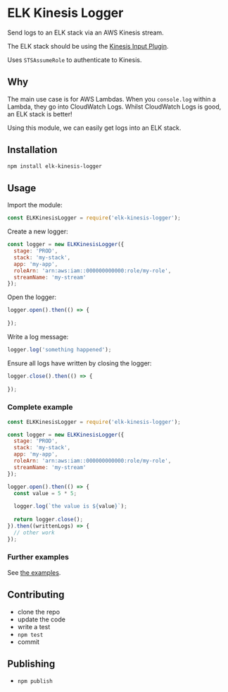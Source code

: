 # ELK Kinesis Logger
Send logs to an ELK stack via an AWS Kinesis stream.

The ELK stack should be using the [Kinesis Input Plugin](https://github.com/logstash-plugins/logstash-input-kinesis).

Uses `STSAssumeRole` to authenticate to Kinesis.

## Why
The main use case is for AWS Lambdas. When you `console.log` within a Lambda, they go into CloudWatch Logs.
Whilst CloudWatch Logs is good, an ELK stack is better!

Using this module, we can easily get logs into an ELK stack.

## Installation
```bash
npm install elk-kinesis-logger
```

## Usage
Import the module:
```js
const ELKKinesisLogger = require('elk-kinesis-logger');
```

Create a new logger:
```js
const logger = new ELKKinesisLogger({
  stage: 'PROD',
  stack: 'my-stack',
  app: 'my-app',
  roleArn: 'arn:aws:iam::000000000000:role/my-role',
  streamName: 'my-stream'
});
```

Open the logger:
```js
logger.open().then(() => {
    
});
```

Write a log message:
```js
logger.log('something happened');
```

Ensure all logs have written by closing the logger:
```js
logger.close().then(() => {
    
});
```

### Complete example
```js
const ELKKinesisLogger = require('elk-kinesis-logger');

const logger = new ELKKinesisLogger({
  stage: 'PROD',
  stack: 'my-stack',
  app: 'my-app',
  roleArn: 'arn:aws:iam::000000000000:role/my-role',
  streamName: 'my-stream'
});

logger.open().then(() => {
  const value = 5 * 5;
  
  logger.log(`the value is ${value}`);
  
  return logger.close();
}).then((writtenLogs) => {
  // other work
});
```

### Further examples
See [the examples](./examples).

## Contributing
- clone the repo
- update the code
- write a test
- `npm test`
- commit

## Publishing
- `npm publish`
